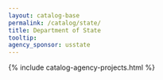 ```yaml
---
layout: catalog-base
permalink: /catalog/state/
title: Department of State
tooltip: 
agency_sponsor: usstate
---
```


{% include catalog-agency-projects.html %}